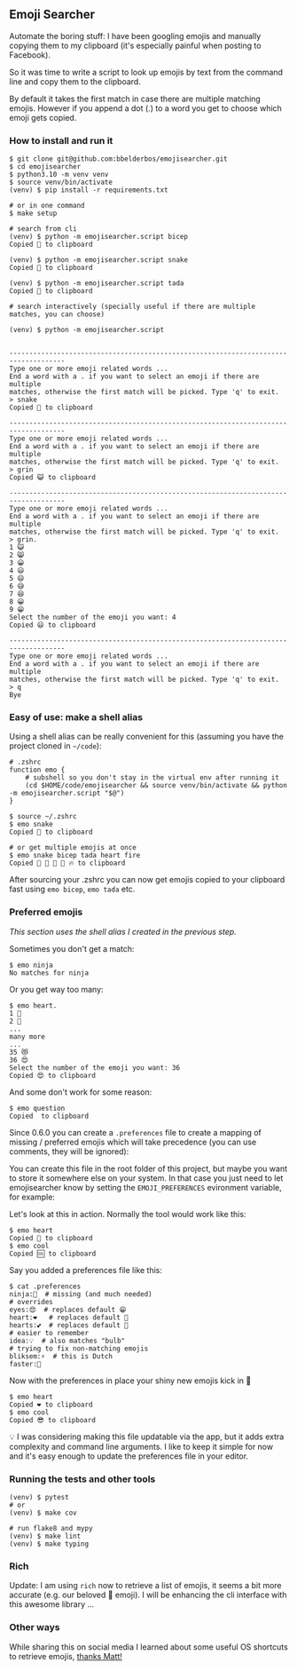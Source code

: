 ## Emoji Searcher

Automate the boring stuff: I have been googling emojis and manually copying them to my clipboard (it's especially painful when posting to Facebook).

So it was time to write a script to look up emojis by text from the command line and copy them to the clipboard.

By default it takes the first match in case there are multiple matching emojis. However if you append a dot (.) to a word you get to choose which emoji gets copied.

### How to install and run it

```
$ git clone git@github.com:bbelderbos/emojisearcher.git
$ cd emojisearcher
$ python3.10 -m venv venv
$ source venv/bin/activate
(venv) $ pip install -r requirements.txt

# or in one command
$ make setup

# search from cli
(venv) $ python -m emojisearcher.script bicep
Copied 💪 to clipboard

(venv) $ python -m emojisearcher.script snake
Copied 🐍 to clipboard

(venv) $ python -m emojisearcher.script tada
Copied 🎉 to clipboard

# search interactively (specially useful if there are multiple matches, you can choose)

(venv) $ python -m emojisearcher.script


------------------------------------------------------------------------------------
Type one or more emoji related words ...
End a word with a . if you want to select an emoji if there are multiple
matches, otherwise the first match will be picked. Type 'q' to exit.
> snake
Copied 🐍 to clipboard

------------------------------------------------------------------------------------
Type one or more emoji related words ...
End a word with a . if you want to select an emoji if there are multiple
matches, otherwise the first match will be picked. Type 'q' to exit.
> grin
Copied 😺 to clipboard

------------------------------------------------------------------------------------
Type one or more emoji related words ...
End a word with a . if you want to select an emoji if there are multiple
matches, otherwise the first match will be picked. Type 'q' to exit.
> grin.
1 😺
2 😸
3 😀
4 😃
5 😄
6 😅
7 😆
8 😀
9 😁
Select the number of the emoji you want: 4
Copied 😃 to clipboard

------------------------------------------------------------------------------------
Type one or more emoji related words ...
End a word with a . if you want to select an emoji if there are multiple
matches, otherwise the first match will be picked. Type 'q' to exit.
> q
Bye
```

### Easy of use: make a shell alias

Using a shell alias can be really convenient for this (assuming you have the project cloned in `~/code`):

```
# .zshrc
function emo {
    # subshell so you don't stay in the virtual env after running it
    (cd $HOME/code/emojisearcher && source venv/bin/activate && python -m emojisearcher.script "$@")
}

$ source ~/.zshrc
$ emo snake
Copied 🐍 to clipboard

# or get multiple emojis at once
$ emo snake bicep tada heart fire
Copied 🐍 💪 🎉 💓 🔥 to clipboard
```

After sourcing your .zshrc you can now get emojis copied to your clipboard fast using `emo bicep`, `emo tada` etc.

### Preferred emojis

_This section uses the shell alias I created in the previous step._

Sometimes you don't get a match:

```
$ emo ninja
No matches for ninja
```

Or you get way too many:

```
$ emo heart.
1 💓
2 🖤
...
many more
...
35 😻
36 😍
Select the number of the emoji you want: 36
Copied 😍 to clipboard
```

And some don't work for some reason:

```
$ emo question
Copied  to clipboard
```

Since 0.6.0 you can create a `.preferences` file to create a mapping of missing / preferred emojis which will take precedence (you can use comments, they will be ignored):

You can create this file in the root folder of this project, but maybe you want to store it somewhere else on your system. In that case you just need to let emojisearcher know by setting the `EMOJI_PREFERENCES` evironment variable, for example:

Let's look at this in action. Normally the tool would work like this:

```
$ emo heart
Copied 💓 to clipboard
$ emo cool
Copied 🆒 to clipboard
```

Say you added a preferences file like this:

```
$ cat .preferences
ninja:🥷  # missing (and much needed)
# overrides
eyes:😍  # replaces default 😁
heart:❤️   # replaces default 💓
hearts:💕  # replaces default 💞
# easier to remember
idea:💡  # also matches "bulb"
# trying to fix non-matching emojis
bliksem:⚡️  # this is Dutch
faster:🏃
```

Now with the preferences in place your shiny new emojis kick in 🎉

```
$ emo heart
Copied ❤️ to clipboard
$ emo cool
Copied 😎 to clipboard
```

💡 I was considering making this file updatable via the app, but it adds extra complexity and command line arguments. I like to keep it simple for now and it's easy enough to update the preferences file in your editor.

### Running the tests and other tools

```
(venv) $ pytest
# or
(venv) $ make cov

# run flake8 and mypy
(venv) $ make lint
(venv) $ make typing
```


### Rich

Update: I am using `rich` now to retrieve a list of emojis, it seems a bit more accurate (e.g. our beloved 🎉 emoji). I will be enhancing the cli interface with this awesome library ...

### Other ways

While sharing this on social media I learned about some useful OS shortcuts to retrieve emojis, [thanks Matt!](https://twitter.com/bbelderbos/status/1374414940988043264)
